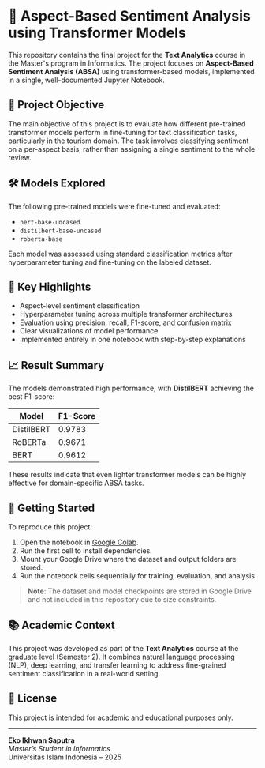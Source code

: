 # 🧠 Aspect-Based Sentiment Analysis using Transformer Models

This repository contains the final project for the **Text Analytics** course in the Master's program in Informatics. The project focuses on **Aspect-Based Sentiment Analysis (ABSA)** using transformer-based models, implemented in a single, well-documented Jupyter Notebook.

## 🎯 Project Objective

The main objective of this project is to evaluate how different pre-trained transformer models perform in fine-tuning for text classification tasks, particularly in the tourism domain. The task involves classifying sentiment on a per-aspect basis, rather than assigning a single sentiment to the whole review.

## 🛠️ Models Explored

The following pre-trained models were fine-tuned and evaluated:

- `bert-base-uncased`
- `distilbert-base-uncased`
- `roberta-base`

Each model was assessed using standard classification metrics after hyperparameter tuning and fine-tuning on the labeled dataset.

## 📌 Key Highlights

- Aspect-level sentiment classification
- Hyperparameter tuning across multiple transformer architectures
- Evaluation using precision, recall, F1-score, and confusion matrix
- Clear visualizations of model performance
- Implemented entirely in one notebook with step-by-step explanations

## 📈 Result Summary

The models demonstrated high performance, with **DistilBERT** achieving the best F1-score:

| Model      | F1-Score |
|------------|----------|
| DistilBERT | 0.9783   |
| RoBERTa    | 0.9671   |
| BERT       | 0.9612   |

These results indicate that even lighter transformer models can be highly effective for domain-specific ABSA tasks.

## 🚀 Getting Started

To reproduce this project:

1. Open the notebook in [Google Colab](https://colab.research.google.com/).
2. Run the first cell to install dependencies.
3. Mount your Google Drive where the dataset and output folders are stored.
4. Run the notebook cells sequentially for training, evaluation, and analysis.

> **Note**: The dataset and model checkpoints are stored in Google Drive and not included in this repository due to size constraints.

## 📚 Academic Context

This project was developed as part of the **Text Analytics** course at the graduate level (Semester 2). It combines natural language processing (NLP), deep learning, and transfer learning to address fine-grained sentiment classification in a real-world setting.

## 🧾 License

This project is intended for academic and educational purposes only.

---

**Eko Ikhwan Saputra**  
_Master’s Student in Informatics_  
Universitas Islam Indonesia – 2025